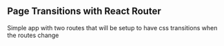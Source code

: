 ## Page Transitions with React Router

Simple app with two routes that will be setup to have css transitions when the routes change
